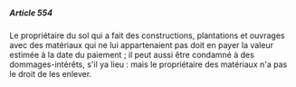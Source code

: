 ##### Article 554

Le propriétaire du sol qui a fait des constructions, plantations et ouvrages avec des matériaux qui ne lui appartenaient pas doit en payer la valeur estimée à la date du paiement ; il peut aussi être condamné à des dommages-intérêts, s'il ya lieu : mais le propriétaire des matériaux n'a pas le droit de les enlever.

